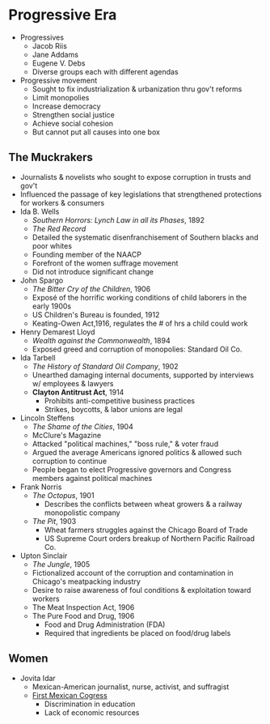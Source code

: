 # Progressive Era

- Progressives
    - Jacob Riis
    - Jane Addams
    - Eugene V. Debs
    - Diverse groups each with different agendas
- Progressive movement
    - Sought to fix industrialization & urbanization thru gov't reforms
    - Limit monopolies
    - Increase democracy
    - Strengthen social justice
    - Achieve social cohesion
    - But cannot put all causes into one box

## The Muckrakers

- Journalists & novelists who sought to expose corruption in trusts and gov't
- Influenced the passage of key legislations that strengthened protections for workers & consumers
- Ida B. Wells
    - *Southern Horrors: Lynch Law in all its Phases*, 1892
    - *The Red Record*
    - Detailed the systematic disenfranchisement of Southern blacks and poor whites
    - Founding member of the NAACP
    - Forefront of the women suffrage movement
    - Did not introduce significant change
- John Spargo
    - *The Bitter Cry of the Children*, 1906
    - Exposé of the horrific working conditions of child laborers in the early 1900s
    - US Children's Bureau is founded, 1912
    - Keating-Owen Act,1916, regulates the # of hrs a child could work
- Henry Demarest Lloyd
    - *Wealth against the Commonwealth*, 1894
    - Exposed greed and corruption of monopolies: Standard Oil Co.
- Ida Tarbell
    - *The History of Standard Oil Company*, 1902
    - Unearthed damaging internal documents, supported by interviews w/ employees & lawyers
    - **Clayton Antitrust Act**, 1914
        - Prohibits anti-competitive business practices
        - Strikes, boycotts, & labor unions are legal
- Lincoln Steffens
    - *The Shame of the Cities*, 1904
    - McClure's Magazine
    - Attacked "political machines," "boss rule," & voter fraud
    - Argued the average Americans ignored politics & allowed such corruption to continue
    - People began to elect Progressive governors and Congress members against political machines
- Frank Norris
    - *The Octopus*, 1901
        - Describes the conflicts between wheat growers & a railway monopolistic company
    - *The Pit*, 1903
        - Wheat farmers struggles against the Chicago Board of Trade
        - US Supreme Court orders breakup of Northern Pacific Railroad Co.
- Upton Sinclair
    - *The Jungle*, 1905
    - Fictionalized account of the corruption and contamination in Chicago's meatpacking industry
    - Desire to raise awareness of foul conditions & exploitation toward workers
    - The Meat Inspection Act, 1906
    - The Pure Food and Drug, 1906
        - Food and Drug Administration (FDA)
        - Required that ingredients be placed on food/drug labels

## Women

- Jovita Idar
    - Mexican-American journalist, nurse, activist, and suffragist
    - <ins>First Mexican Cogress</ins>
        - Discrimination in education
        - Lack of economic resources
